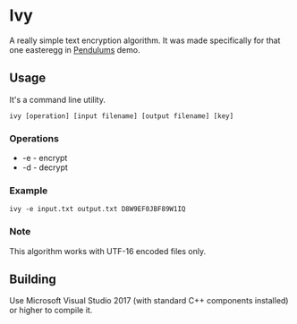 # Ivy
 A really simple text encryption algorithm. It was made specifically for that one easteregg in 
 [Pendulums](https://github.com/FedNazar/Pendulums) demo.
 
## Usage
 It's a command line utility.
 
 `ivy [operation] [input filename] [output filename] [key]`
 
 ### Operations
 - -e - encrypt
 - -d - decrypt
 
 ### Example
 `ivy -e input.txt output.txt D8W9EF0JBF89W1IQ`
 
 ### Note
 This algorithm works with UTF-16 encoded files only.
 
## Building
 Use Microsoft Visual Studio 2017 (with standard C++ components installed) or higher to compile it.
